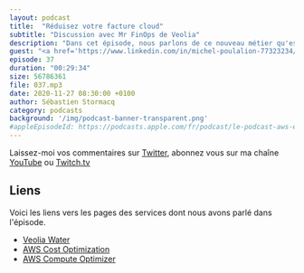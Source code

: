 ```yaml
---
layout: podcast
title:  "Réduisez votre facture cloud"
subtitle: "Discussion avec Mr FinOps de Veolia"
description: "Dans cet épisode, nous parlons de ce nouveau métier qu'est le FinOps et comment un grande organisation, comme Veolia, insufle des bonnes pratiques et des règles pour économiser sur leur facture cloud, au travers de leurs collaborateurs, leurs processus et leurs outils. Une discussion ouverte ..."
guest: "<a href='https://www.linkedin.com/in/michel-poulalion-77323234/'>Michel Poulalion</a>, FinOps chez Veolia Water Information Systems"
episode: 37
duration: "00:29:34"
size: 56786361 
file: 037.mp3  
date: 2020-11-27 08:30:00 +0100
author: Sébastien Stormacq
category: podcasts
background: '/img/podcast-banner-transparent.png'
#appleEpisodeId: https://podcasts.apple.com/fr/podcast/le-podcast-aws-en-français/id1452118442
---
```


Laissez-moi vos commentaires sur [Twitter](https://twitter.com/sebsto), abonnez vous sur ma chaîne [YouTube](https://www.youtube.com/sebsto) ou [Twitch.tv](https://www.twitch.tv/sebAWS)

## Liens

Voici les liens vers les pages des services dont nous avons parlé dans l'épisode.

- [Veolia Water](https://www.veoliawatertechnologies.com/fr) 
- [AWS Cost Optimization](https://aws.amazon.com/aws-cost-management/aws-cost-optimization/)
- [AWS Compute Optimizer](https://aws.amazon.com/compute-optimizer/)